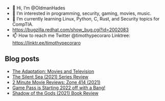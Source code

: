 - 👋 Hi, I’m @OldmanHades
- 👀 I’m interested in programming, security, gaming, movies, music.
- 🌱 I’m currently learning Linux, Python, C, Rust, and Security topics for CompTIA.
- https://bugzilla.redhat.com/show_bug.cgi?id=2002083
- 📫 How to reach me Twitter @timothypecoraro
Linktree: https://linktr.ee/timothypecoraro

## Blog posts
<!-- BLOG-POST-LIST:START -->
- [The Adaptation: Movies and Television](https://medium.com/@timothypecoraro/the-adaptation-movies-and-television-53dcb29abe5e?source=rss-5097f5c9b801------2)
- [The Silent Sea &lpar;2021&rpar; Series Review](https://medium.com/@timothypecoraro/the-silent-sea-2021-series-review-6e9ae6ae794b?source=rss-5097f5c9b801------2)
- [2 Minute Movie Reviews: Zone 414 &lpar;2021&rpar;](https://medium.com/@timothypecoraro/2-minute-movie-reviews-zone-414-2021-98089906219e?source=rss-5097f5c9b801------2)
- [Game Pass is Starting 2022 off with a Bang!](https://medium.com/@timothypecoraro/game-pass-is-starting-2022-off-with-a-bang-17b11ddd14b9?source=rss-5097f5c9b801------2)
- [Shadow of the Gods &lpar;2021&rpar; Book Review](https://medium.com/@timothypecoraro/shadow-of-the-gods-2021-book-review-6d6772ac44a0?source=rss-5097f5c9b801------2)
<!-- BLOG-POST-LIST:END -->
